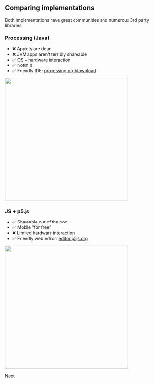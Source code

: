 ## Comparing implementations

Both implementations have great communities and numerous 3rd party libraries

### Processing (Java)
- ❌ Applets are dead
- ❌ JVM apps aren't terribly shareable
- ✅ OS + hardware interaction
- ✅ Kotlin !!
- ✅ Friendly IDE: [processing.org/download](https://processing.org/download/)

<img src="https://jorgezapatero.github.io/processing-pres/processing-ide.png" width="400" />


### JS + p5.js
- ✅ Shareable out of the box
- ✅ Mobile "for free"
- ❌ Limited hardware interaction
- ✅ Friendly web editor: [editor.p5js.org](https://editor.p5js.org/)

<img src="https://jorgezapatero.github.io/processing-pres/p5-editor.png" width="400" />

[Next](https://jorgezapatero.github.io/processing-pres/slide-3)
